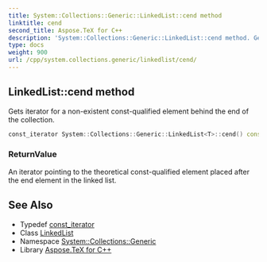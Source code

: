 ```yaml
---
title: System::Collections::Generic::LinkedList::cend method
linktitle: cend
second_title: Aspose.TeX for C++
description: 'System::Collections::Generic::LinkedList::cend method. Gets iterator for a non-existent const-qualified element behind the end of the collection in C++.'
type: docs
weight: 900
url: /cpp/system.collections.generic/linkedlist/cend/
---
```

## LinkedList::cend method


Gets iterator for a non-existent const-qualified element behind the end of the collection.

```cpp
const_iterator System::Collections::Generic::LinkedList<T>::cend() const noexcept
```


### ReturnValue

An iterator pointing to the theoretical const-qualified element placed after the end element in the linked list.

## See Also

* Typedef [const_iterator](../const_iterator/)
* Class [LinkedList](../)
* Namespace [System::Collections::Generic](../../)
* Library [Aspose.TeX for C++](../../../)
